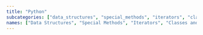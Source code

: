 ```yaml
---
title: "Python"
subcategories: ["data_structures", "special_methods", "iterators", "classes", "modules", "socket", "threading", "asyncio", "gunicorn", "flask"]
names: ["Data Structures", "Special Methods", "Iterators", "Classes and Objects", "Modules and Packages", "Socket Programming", "Thread Management", "Asyncio", "Gunicorn", "Flask"]
---
```

